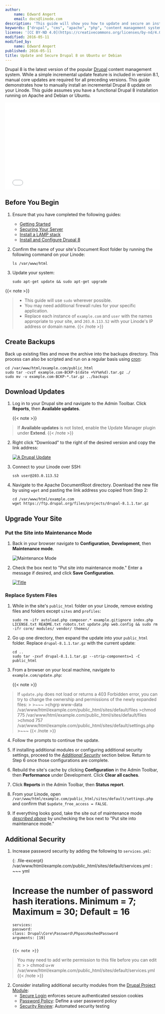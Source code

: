 ```yaml
---
author:
    name: Edward Angert
    email: docs@linode.com
description: 'This guide will show you how to update and secure an installation of Drupal 8 CMS on your Linode running Ubuntu or Debian.'
keywords: ["drupal", "cms", "apache", "php", "content management system", "drupal 8", "update"]
license: '[CC BY-ND 4.0](https://creativecommons.org/licenses/by-nd/4.0)'
modified: 2016-05-11
modified_by:
    name: Edward Angert
published: 2016-05-11
title: Update and Secure Drupal 8 on Ubuntu or Debian
---
```


Drupal 8 is the latest version of the popular [Drupal](https://www.drupal.org/) content management system. While a simple incremental update feature is included in version 8.1, manual core updates are required for all preceding versions. This guide demonstrates how to manually install an incremental Drupal 8 update on your Linode. This guide assumes you have a functional Drupal 8 installation running on Apache and Debian or Ubuntu.

<div class="wistia_responsive_padding" style="padding:56.25% 0 0 0;position:relative;"><div class="wistia_responsive_wrapper" style="height:100%;left:0;position:absolute;top:0;width:100%;"><iframe src="//fast.wistia.net/embed/iframe/w7l9omoxr3?videoFoam=true" allowtransparency="true" frameborder="0" scrolling="no" class="wistia_embed" name="wistia_embed" allowfullscreen mozallowfullscreen webkitallowfullscreen oallowfullscreen msallowfullscreen width="100%" height="100%"></iframe></div></div>
<script src="//fast.wistia.net/assets/external/E-v1.js" async></script>

## Before You Begin

1.  Ensure that you have completed the following guides:

    -   [Getting Started](/docs/getting-started)
    -   [Securing Your Server](/docs/security/securing-your-server)
    -   [Install a LAMP stack](/docs/websites/lamp/lamp-on-ubuntu-14-04) 
    -   [Install and Configure Drupal 8](/docs/websites/cms/install-and-configure-drupal-8)

2.  Confirm the name of your site's Document Root folder by running the following command on your Linode:

        ls /var/www/html

3.  Update your system:

        sudo apt-get update && sudo apt-get upgrade

{{< note >}}
>
> - This guide will use `sudo` wherever possible.
> - You may need additional firewall rules for your specific application.
> - Replace each instance of `example.com` and `user` with the names appropriate to your site, and `203.0.113.52` with your Linode's IP address or domain name.
{{< /note >}}

## Create Backups

Back up existing files and move the archive into the backups directory. This process can also be scripted and run on a regular basis using [cron](/docs/tools-reference/tools/schedule-tasks-with-cron):

    cd /var/www/html/example.com/public_html
    sudo tar -cvzf example.com-BCKP-$(date +%Y%m%d).tar.gz ./
    sudo mv -v example.com-BCKP-*.tar.gz ../backups

## Download Updates 

1.  Log in to your Drupal site and navigate to the Admin Toolbar. Click **Reports**, then **Available updates**.

    {{< note >}}
> If **Available updates** is not listed, enable the Update Manager plugin under **Extend**.
{{< /note >}}

2.  Right click "Download" to the right of the desired version and copy the link address:

    [![A Drupal Update](/docs/assets/drupal-updates-download-small.png)](/docs/assets/drupal-updates-download.png)

3.  Connect to your Linode over SSH:

        ssh user@203.0.113.52

4.  Navigate to the Apache DocumentRoot directory. Download the new file by using `wget` and pasting the link address you copied from Step 2:

        cd /var/www/html/example.com
        wget https://ftp.drupal.org/files/projects/drupal-8.1.1.tar.gz

## Upgrade Your Site

###  Put the Site into Maintenance Mode

1.  Back in your browser navigate to **Configuration**, **Development**, then **Maintenance mode**.

    ![Maintenance Mode](/docs/assets/drupal-updates-maintenance.png)

2.  Check the box next to "Put site into maintenance mode." Enter a message if desired, and click **Save Configuration**.

    [![Title](/docs/assets/drupal-updates-maintenance2-small.png)](/docs/assets/drupal-updates-maintenance2.png)

### Replace System Files

1.  While in the site's `public_html` folder on your Linode, remove existing files and folders except `sites` and `profiles`:

        sudo rm -ifr autoload.php composer.* example.gitignore index.php LICENSE.txt README.txt robots.txt update.php web.config && sudo rm -ifr core/ modules/ vendor/ themes/

2.  Go up one directory, then expand the update into your `public_html` folder. Replace `drupal-8.1.1.tar.gz` with the current update:

        cd ..
        sudo tar -zxvf drupal-8.1.1.tar.gz --strip-components=1 -C public_html

3.  From a browser on your local machine, navigate to `example.com/update.php`:

    {{< note >}}
>If `update.php` does not load or returns a 403 Forbidden error, you can try to change the ownership and permissions of the newly expanded files:
    >
    >~~~
    >chgrp www-data /var/www/html/example.com/public_html/sites/default/files
    >chmod 775 /var/www/html/example.com/public_html/sites/default/files
    >chmod 757 /var/www/html/example.com/public_html/sites/default/settings.php
    >~~~
{{< /note >}}

4.  Follow the prompts to continue the update.

5.  If installing additional modules or configuring additional security settings, proceed to the *[Additional Security](/docs/websites/cms/update-and-secure-drupal-8-on-ubuntu#additional-security)* section below. Return to Step 6 once those configurations are complete.

6.  Rebuild the site's cache by clicking **Configuration** in the Admin Toolbar, then **Performance** under Development. Click **Clear all caches**.

7.  Click **Reports** in the Admin Toolbar, then **Status report**.

8.  From your Linode, open `/var/www/html/example.com/public_html/sites/default/settings.php` and confirm that `$update_free_access = FALSE`.

9.  If everything looks good, take the site out of maintenance mode *[described above](/docs/websites/cms/update-and-secure-drupal-8-on-ubuntu#put-the-site-into-maintenance-mode)* by unchecking the box next to "Put site into maintenance mode."

## Additional Security 

1.  Increase password security by adding the following to `services.yml`:

    {: .file-excerpt}
    /var/www/html/example.com/public_html/sites/default/services.yml
    : ~~~ yml
      # Increase the number of password hash iterations. Minimum = 7; Maximum = 30; Default = 16
        services:
        password:
        class: Drupal\Core\Password\PhpassHashedPassword
        arguments: [19]
      ~~~

      {{< note >}}
> You may need to add write permission to this file before you can edit it:
      >
      >     chmod u+w /var/www/html/example.com/public_html/sites/default/services.yml
{{< /note >}}

2. Consider installing additional security modules from the [Drupal Project Module](https://www.drupal.org/project/project_module):
    * [Secure Login](https://www.drupal.org/project/securelogin) enforces secure authenticated session cookies
    * [Password Policy](https://www.drupal.org/project/password_policy): Define a user password policy
    * [Security Review](https://www.drupal.org/project/security_review): Automated security testing
